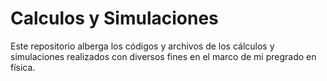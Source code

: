 # Calculos y Simulaciones
Este repositorio alberga los códigos y archivos de los cálculos y simulaciones realizados con diversos fines en el marco de mi pregrado en física.
